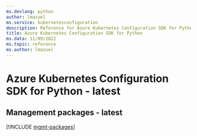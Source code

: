```yaml
---
ms.devlang: python
author: lmazuel
ms.service: kubernetesconfiguration
description: Reference for Azure Kubernetes Configuration SDK for Python
title: Azure Kubernetes Configuration SDK for Python
ms.data: 11/09/2022
ms.topic: reference
ms.author: lmazuel
---
```

# Azure Kubernetes Configuration SDK for Python - latest

## Management packages - latest
[!INCLUDE [mgmt-packages](kubernetes-configuration-mgmt-index.md)]